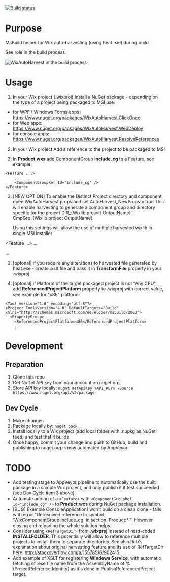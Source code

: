 [![Build status](https://ci.appveyor.com/api/projects/status/d975nxnx8yva9wt7?svg=true)](https://ci.appveyor.com/project/IvanBoyko/wixautoharvest)

# Purpose

MsBuild helper for Wix auto-harvesting (using heat.exe) during build.

See role in the build process:

![WixAutoHarvest in the build process](https://raw.githubusercontent.com/IvanBoyko/WixAutoHarvest/master/images/WixAutoHarvest-as-part-of-the-build.png)

# Usage

1) In your Wix project (.wixproj) Install a NuGet package - depending on the type of a project being packaged to MSI use:
- for WPF \ Windows Forms apps: https://www.nuget.org/packages/WixAutoHarvest.ClickOnce
- for Web apps: https://www.nuget.org/packages/WixAutoHarvest.WebDeploy
- for console apps: https://www.nuget.org/packages/WixAutoHarvest.ResolveReferences

2) In your Wix project Add a reference to the project to be packaged to MSI

3) In **Product.wxs** add ComponentGroup **include_cg** to a Feature, see example:
```
<Feature ...>
	...
	<ComponentGroupRef Id="include_cg" />
</Feature>
```

3) [NEW OPTION] To enable the Distinct Project directory and component, open WixAutoHarvest.props and set
        AutoHarvest_NewProps = true
      This will enable harvesting to generate a component group and directory specific for the project
        DIR_{Wixlib project OutputName}
        CmpGrp_{Wixlib project OutputName}

      Using this settings will allow the use of multiple harvested wixlib in single MSI installer

<Feature ...>
  ...
  <ComponentGroupRef Id="CmpGrp_HarvestedProject_1" />
  <ComponentGroupRef Id="CmpGrp_HarvestedProject_2" />
  <ComponentGroupRef Id="CmpGrp_HarvestedProject_3" />
  <ComponentGroupRef Id="CmpGrp_HarvestedProject_4" />
</Feature>

<Directory Id="INSTALLDIR">
  ...
  <Directory Id="Dir_HARVESTEDPROJECT_1" Name="Project1" />
  <Directory Id="Dir_HARVESTEDPROJECT_2" Name="Project2" />
  <Directory Id="Dir_HARVESTEDPROJECT_3" Name="Project3" />
  <Directory Id="Dir_HARVESTEDPROJECT_4" Name="Project4" />
</Directory>

3) [optonal] if you require any alterations to harvested file generated by heat.exe - create .xslt file and pass it in **TransformFile** property in your .wixproj

4) [optonal] if Platform of the target packaged project is not "Any CPU", add **ReferencedProjectPlatform** property to .wixproj with correct value, see example for "x86" platform:
```
<?xml version="1.0" encoding="utf-8"?>
<Project ToolsVersion="4.0" DefaultTargets="Build" xmlns="http://schemas.microsoft.com/developer/msbuild/2003">
  <PropertyGroup>
    <ReferencedProjectPlatform>x86</ReferencedProjectPlatform>
    ...
```
    


# Development

## Preparation
1. Clone this repo
2. Get NuGet API key from your account on nuget.org
3. Store API key locally: ```nuget setApiKey %API_KEY% -Source https://www.nuget.org/api/v2/package```

## Dev Cycle
1. Make changes
2. Package locally by: ```nuget pack```
3. Install locally to a Wix project (add local folder with .nupkg as NuGet feed) and test that it builds
4. Once happy, commit your change and push to GitHub, build and publishing to nuget.org is now automated by AppVeyor


# TODO

* Add testing stage to AppVeyor pipeline to automatically use the built package in a sample Wix project, and only publish it if test succeeded (see Dev Cycle item 3 above)
* Automate adding of a `<Feature>` with `<ComponentGroupRef Id="include_cg" />` to **Product.wxs** during NuGet package installation.
* [BUG] Example ConsoleApplication1 won't build on a clean clone - fails with error "Unresolved reference to symbol 'WixComponentGroup:include_cg' in section 'Product:*'". However closing and reloading the whole solution helps.
* Consider using `<RefTargetDir>` from **.wixproj** instead of hard-coded **INSTALLFOLDER**. This potentially will allow to reference multiple projects to install them to separate directories. See also Rob's explanation about original harvesting feature and its use of RefTargetDir here: http://stackoverflow.com/a/15578516/902415
* Add example of XSLT for registering **Windows Service**, with automatic fetching of .exe file name from the AssemblyName of %(ProjectReference.Identity) as it's done in PublishReferencedProject target.
